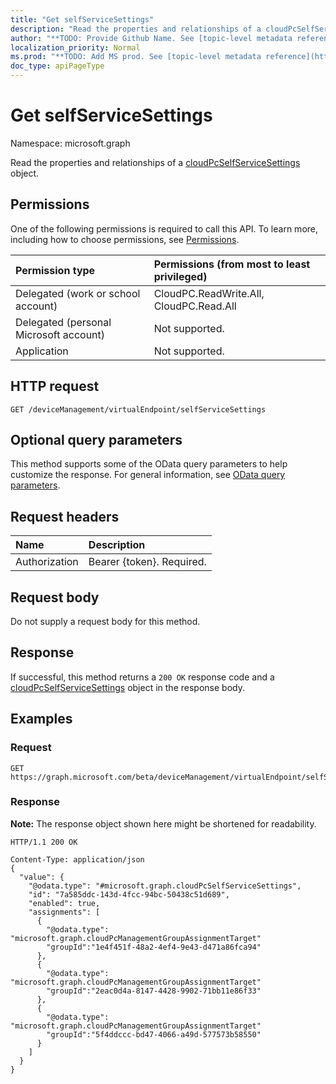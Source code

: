 ```yaml
---
title: "Get selfServiceSettings"
description: "Read the properties and relationships of a cloudPcSelfServiceSettings object."
author: "**TODO: Provide Github Name. See [topic-level metadata reference](https://msgo.azurewebsites.net/add/document/guidelines/metadata.html#topic-level-metadata)**"
localization_priority: Normal
ms.prod: "**TODO: Add MS prod. See [topic-level metadata reference](https://msgo.azurewebsites.net/add/document/guidelines/metadata.html#topic-level-metadata)**"
doc_type: apiPageType
---
```


# Get selfServiceSettings

Namespace: microsoft.graph

Read the properties and relationships of a [cloudPcSelfServiceSettings](../resources/cloudpcselfservicesettings.md) object.

## Permissions

One of the following permissions is required to call this API. To learn more, including how to choose permissions, see [Permissions](/graph/permissions-reference).

|Permission type|Permissions (from most to least privileged)|
|:---|:---|
|Delegated (work or school account)|CloudPC.ReadWrite.All, CloudPC.Read.All|
|Delegated (personal Microsoft account)|Not supported.|
|Application|Not supported.

## HTTP request

<!-- {
  "blockType": "ignored"
}
-->

``` http
GET /deviceManagement/virtualEndpoint/selfServiceSettings
```

## Optional query parameters

This method supports some of the OData query parameters to help customize the response. For general information, see [OData query parameters](/graph/query-parameters).

## Request headers

|Name|Description|
|:---|:---|
|Authorization|Bearer {token}. Required.|

## Request body

Do not supply a request body for this method.

## Response

If successful, this method returns a `200 OK` response code and a [cloudPcSelfServiceSettings](../resources/cloudpcselfservicesettings.md) object in the response body.

## Examples

### Request

<!-- {
  "blockType": "request",
  "name": "get_cloudpcselfservicesettings"
}
-->

``` http
GET https://graph.microsoft.com/beta/deviceManagement/virtualEndpoint/selfServiceSettings
```

### Response

**Note:** The response object shown here might be shortened for readability.
<!-- {
  "blockType": "response",
  "truncated": true,
  "@odata.type": "microsoft.graph.cloudPcSelfServiceSettings"
}
-->

``` http
HTTP/1.1 200 OK

Content-Type: application/json
{
  "value": {
    "@odata.type": "#microsoft.graph.cloudPcSelfServiceSettings",
    "id": "7a585ddc-143d-4fcc-94bc-50438c51d689",
    "enabled": true,
    "assignments": [
      {
        "@odata.type": "microsoft.graph.cloudPcManagementGroupAssignmentTarget"
        "groupId":"1e4f451f-48a2-4ef4-9e43-d471a86fca94"
      },
      {
        "@odata.type": "microsoft.graph.cloudPcManagementGroupAssignmentTarget"
        "groupId":"2eac0d4a-8147-4428-9902-71bb11e86f33"
      },
      {
        "@odata.type": "microsoft.graph.cloudPcManagementGroupAssignmentTarget"
        "groupId":"5f4ddccc-bd47-4066-a49d-577573b58550"
      }
    ]
  }
}
```
